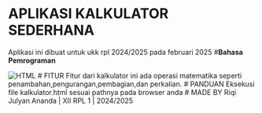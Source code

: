 # APLIKASI KALKULATOR SEDERHANA 
Aplikasi ini dibuat untuk ukk rpl 2024/2025 pada februari 2025
#**Bahasa Pemrograman**
<p align="left">
  <img src="https://img.shields.io/badge/HTML-fc3726?style=for-the-badge&logo=html5&logoColor=white" alt="HTML" />
# FITUR 
Fitur dari kalkulator ini ada operasi matematika seperti penambahan,pengurangan,pembagian,dan perkalian.
# PANDUAN 
Eksekusi file kalkulator.html sesuai pathnya pada browser anda
# MADE BY
Riqi Julyan Ananda | XII RPL 1 | 2024/2025
